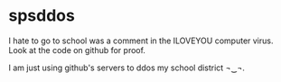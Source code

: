 # spsddos
I hate to go to school was a comment in the ILOVEYOU computer virus. Look at the code on github for proof.

I am just using github's servers to ddos my school district ¬‿¬. 
